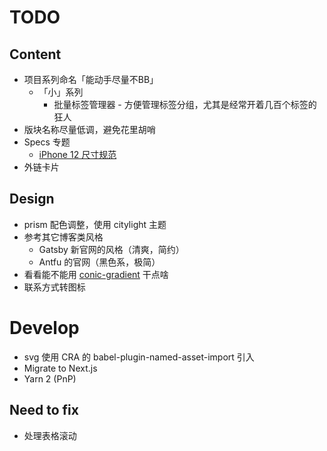 # TODO

## Content
- 项目系列命名「能动手尽量不BB」
  - 「小」系列
    - 批量标签管理器 - 方便管理标签分组，尤其是经常开着几百个标签的狂人
- 版块名称尽量低调，避免花里胡哨
- Specs 专题
  - [iPhone 12 尺寸规范](https://mp.weixin.qq.com/s?__biz=MzI3NTE3ODIwNw==&mid=2649697236&idx=1&sn=d261d1632cbeabcd635898d1b91e915f&chksm=f3133c64c464b5726dee803a54f13352534b510c145d17af5543749880cb3dbf336505039b82&mpshare=1&scene=23&srcid=12046YG57copUQNCfKcPSDGK&sharer_sharetime=1607048221528&sharer_shareid=50faa6f39b5c2a5570136b3643728a35%23rd)
- 外链卡片

## Design
- prism 配色调整，使用 citylight 主题
- 参考其它博客类风格
  - Gatsby 新官网的风格（清爽，简约）
  - Antfu 的官网（黑色系，极简）
- 看看能不能用 [conic-gradient](https://developer.mozilla.org/en-US/docs/Web/CSS/conic-gradient()) 干点啥
- 联系方式转图标

# Develop
- svg 使用 CRA 的 babel-plugin-named-asset-import 引入
- Migrate to Next.js
- Yarn 2 (PnP)

## Need to fix
- 处理表格滚动
